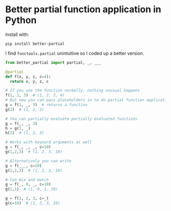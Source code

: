 # Better partial function application in Python

Install with:

```
pip install better-partial
```

I find `functools.partial` unintuitive so I coded up a better version.

```python
from better_partial import partial, _, ___

@partial
def f(x, y, z, c=4):
  return x, y, z, c

# If you use the function normally, nothing unusual happens
f(1, 2, 3)  # (1, 2, 3, 4)
# But now you can pass placeholders in to do partial function application!
g = f(1, _, 3)  # returns a function
g(2)  # (1, 2, 3)

# You can partially evaluate partially evaluated functions
g = f(_, _, 3)
h = g(1, _)
h(2)  # (1, 2, 3)

# Works with keyword arguments as well
g = f(_, _, _, c=10)
g(1,2,3)  # (1, 2, 3, 10)

# Alternatively you can write
g = f(___, c=10)
g(1,2,3)  # (1, 2, 3, 10)

# Can mix and match
g = f(_, 0, _, c=10)
g(1,1)  # (1, 0, 1, 10)

g = f(1, 2, 3, c=_)
g(c=10)  # (1, 2, 3, 10)
```
